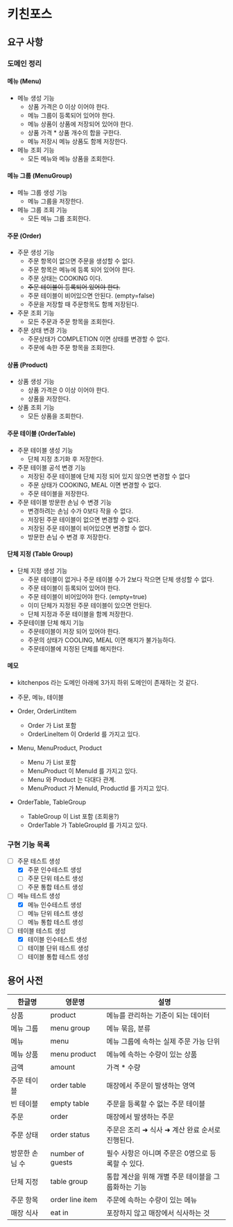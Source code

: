 # 키친포스

## 요구 사항

### 도메인 정리

#### 메뉴 (Menu) 

- 메뉴 생성 기능
  - 상품 가격은 0 이상 이어야 한다.
  - 메뉴 그룹이 등록되어 있어야 한다.
  - 메뉴 상품이 상품에 저장되어 있어야 한다.
  - 상품 가격 * 상품 개수의 합을 구한다.
  - 메뉴 저장시 메뉴 상품도 함께 저장한다.
- 메뉴 조회 기능
  - 모든 메뉴와 메뉴 상품을 조회한다.

#### 메뉴 그룹 (MenuGroup)

- 메뉴 그룹 생성 기능
  - 메뉴 그룹을 저장한다.
- 메뉴 그룹 조회 기능
  - 모든 메뉴 그룹 조회한다.

#### 주문 (Order)

- 주문 생성 기능
  - 주문 항목이 없으면 주문을 생성할 수 없다.
  - 주문 항목은 메뉴에 등록 되어 있어야 한다.
  - 주문 상태는 COOKING 이다.
  - ~~주문 테이블이 등록되어 있어야 한다.~~
  - 주문 테이블이 비어있으면 안된다. (empty=false)
  - 주문을 저장할 때 주문항목도 함께 저장된다.
- 주문 조회 기능
  - 모든 주문과 주문 항목을 조회한다.
- 주문 상태 변경 기능
  - 주문상태가 COMPLETION 이면 상태를 변경할 수 없다.
  - 주문에 속한 주문 항목을 조회한다.


#### 상품 (Product)

- 상품 생성 기능
  - 상품 가격은 0 이상 이어야 한다.
  - 상품을 저장한다.
- 상품 조회 기능
  - 모든 상품을 조회한다.

#### 주문 테이블 (OrderTable)

- 주문 테이블 생성 기능
  - 단체 지정 초기화 후 저장한다.
- 주문 테이블 공석 변경 기능
  - 저장된 주문 테이블에 단체 지정 되어 있지 않으면 변경할 수 없다
  - 주문 상태가 COOKING, MEAL 이면 변경할 수 없다.
  - 주문 테이블을 저장한다.
- 주문 테이블 방문한 손님 수 변경 기능
  - 변경하려는 손님 수가 0보다 작을 수 없다.
  - 저장된 주문 테이블이 없으면 변경할 수 없다.
  - 저장된 주문 테이블이 비어있으면 변경할 수 없다.
  - 방문한 손님 수 변경 후 저장한다.

#### 단체 지정 (Table Group)

- 단체 지정 생성 기능
  - 주문 테이블이 없거나 주문 테이블 수가 2보다 작으면 단체 생성할 수 없다.
  - 주문 테이블이 등록되어 있어야 한다.
  - 주문 테이블이 비어있어야 한다. (empty=true)
  - 이미 단체가 지정된 주문 테이블이 있으면 안된다.
  - 단체 지정과 주문 테이블을 함께 저장한다.
- 주문테이블 단체 해지 기능 
  - 주문테이블이 저장 되어 있어야 한다.
  - 주문의 상태가 COOLING, MEAL 이면 해지가 불가능하다.
  - 주문테이블에 지정된 단체를 해지한다.

#### 메모

- kitchenpos 라는 도메인 아래에 3가지 하위 도메인이 존재하는 것 같다.
- 주문, 메뉴, 테이블

- Order, OrderLintItem
  - Order 가 List<OrderLIneItem> 포함
  - OrderLineItem 이 OrderId 를 가지고 있다.
- Menu, MenuProduct, Product
  - Menu 가 List<MenuProduct> 포함
  - MenuProduct 이 MenuId 를 가지고 있다.
  - Menu 와 Product 는 다대다 관계.
  - MenuProduct 가 MenuId, ProductId 를 가지고 있다.
- OrderTable, TableGroup
  - TableGroup 이 List<OrderTable> 포함 (조회용?)
  - OrderTable 가 TableGroupId 를 가지고 있다.


### 구현 기능 목록

- [ ] 주문 테스트 생성
  - [x] 주문 인수테스트 생성
  - [ ] 주문 단위 테스트 생성
  - [ ] 주문 통합 테스트 생성
- [ ] 메뉴 테스트 생성
  - [x] 메뉴 인수테스트 생성
  - [ ] 메뉴 단위 테스트 생성
  - [ ] 메뉴 통합 테스트 생성
- [ ] 테이블 테스트 생성
  - [x] 테이블 인수테스트 생성
  - [ ] 테이블 단위 테스트 생성
  - [ ] 테이블 통합 테스트 생성

## 용어 사전

| 한글명 | 영문명 | 설명 |
| --- | --- | --- |
| 상품 | product | 메뉴를 관리하는 기준이 되는 데이터 |
| 메뉴 그룹 | menu group | 메뉴 묶음, 분류 |
| 메뉴 | menu | 메뉴 그룹에 속하는 실제 주문 가능 단위 |
| 메뉴 상품 | menu product | 메뉴에 속하는 수량이 있는 상품 |
| 금액 | amount | 가격 * 수량 |
| 주문 테이블 | order table | 매장에서 주문이 발생하는 영역 |
| 빈 테이블 | empty table | 주문을 등록할 수 없는 주문 테이블 |
| 주문 | order | 매장에서 발생하는 주문 |
| 주문 상태 | order status | 주문은 조리 ➜ 식사 ➜ 계산 완료 순서로 진행된다. |
| 방문한 손님 수 | number of guests | 필수 사항은 아니며 주문은 0명으로 등록할 수 있다. |
| 단체 지정 | table group | 통합 계산을 위해 개별 주문 테이블을 그룹화하는 기능 |
| 주문 항목 | order line item | 주문에 속하는 수량이 있는 메뉴 |
| 매장 식사 | eat in | 포장하지 않고 매장에서 식사하는 것 |
